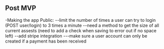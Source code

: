 ## Post MVP
-Making the app Public:
    --limit the number of times a user can try to login (POST user/login) to 3 times a minute
    --need a method to get the size of all current assests (need to add a check when saving to error out if no space left)
    --add stripe integration
        ---make sure a user account can only be created if a payment has been received

